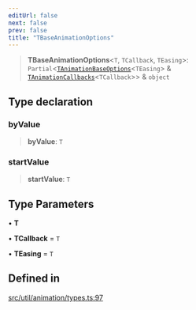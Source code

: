 ```yaml
---
editUrl: false
next: false
prev: false
title: "TBaseAnimationOptions"
---
```


> **TBaseAnimationOptions**\<`T`, `TCallback`, `TEasing`\>: `Partial`\<[`TAnimationBaseOptions`](/api/namespaces/util/type-aliases/tanimationbaseoptions/)\<`TEasing`\> & [`TAnimationCallbacks`](/api/namespaces/util/type-aliases/tanimationcallbacks/)\<`TCallback`\>\> & `object`

## Type declaration

### byValue

> **byValue**: `T`

### startValue

> **startValue**: `T`

## Type Parameters

• **T**

• **TCallback** = `T`

• **TEasing** = `T`

## Defined in

[src/util/animation/types.ts:97](https://github.com/fabricjs/fabric.js/blob/5c1240d8b4662e45868dd33f385f941de21c8e9c/src/util/animation/types.ts#L97)
